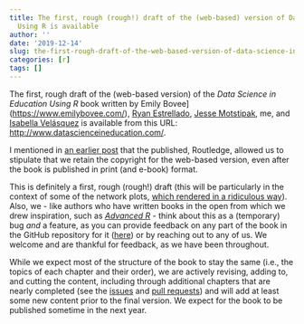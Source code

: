 ```yaml
---
title: The first, rough (rough!) draft of the (web-based) version of Data Science in Education
  Using R is available
author: ''
date: '2019-12-14'
slug: the-first-rough-draft-of-the-web-based-version-of-data-science-in-education-using-r-is-available
categories: [r]
tags: []
---
```


The first, rough draft of the (web-based version) of the *Data Science in Education Using R* book written by Emily Bovee](https://www.emilybovee.com/), [Ryan Estrellado](https://ryanestrellado.netlify.com/), [Jesse Motstipak](https://www.jessemaegan.com/), me, and [Isabella Velásquez](https://ivelasq.rbind.io) is available from this URL: http://www.datascienceineducation.com/.

I mentioned in [an earlier post](https://joshuamrosenberg.com/posts/introducing-data-science-in-education-using-r-forthcoming-2020/) that the published, Routledge, allowed us to stipulate that we retain the copyright for the web-based version, even after the book is published in print (and e-book) format.

This is definitely a first, rough (rough!) draft (this will be particularly in the context of some of the network plots, [which rendered in a ridiculous way](https://www.datascienceineducation.com/walkthrough-sna.html#plotting-the-network)). Also, we - like authors who have written books in the open from which we drew inspiration, such as [*Advanced R*]( https://adv-r.hadley.nz/introduction.html#intro-ack) - think about this as a (temporary) bug *and* a feature, as you can provide feedback on any part of the book in the GitHub repository for it ([here](https://github.com/data-edu/data-science-in-education)) or by reaching out to any of us. We welcome and are thankful for feedback, as we have been throughout.

While we expect most of the structure of the book to stay the same (i.e., the topics of each chapter and their order), we are actively revising, adding to, and cutting the content, including through additional chapters that are nearly completed (see the [issues](https://github.com/data-edu/data-science-in-education/issues) and [pull requests](https://github.com/data-edu/data-science-in-education/pulls)) and will add at least some new content prior to the final version. We expect for the book to be published sometime in the next year.